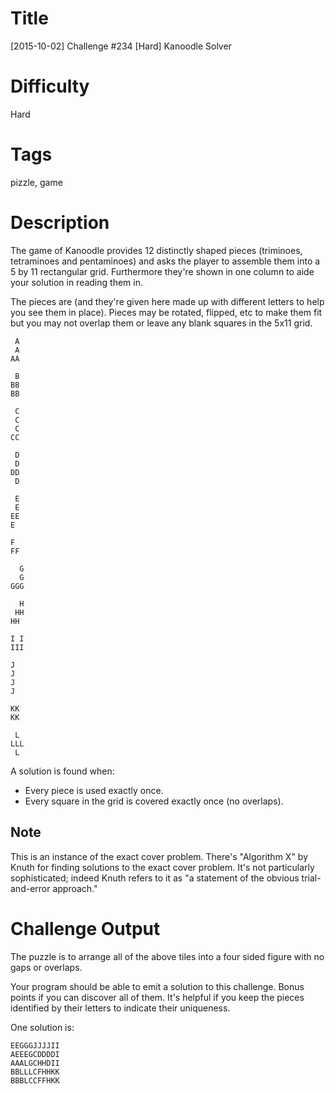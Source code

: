 # Title

[2015-10-02] Challenge #234 [Hard] Kanoodle Solver

# Difficulty

Hard

# Tags

pizzle, game

# Description

The game of Kanoodle provides 12 distinctly shaped pieces (triminoes, tetraminoes and pentaminoes) and asks the player to assemble them into a 5 by 11 rectangular grid. Furthermore they're shown in one column to aide your solution in reading them in.

The pieces are (and they're given here made up with different letters to help you see them in place). Pieces may be rotated, flipped, etc to make them fit but you may not overlap them or leave any blank squares in the 5x11 grid. 

     A
     A
    AA

     B
    BB
    BB

     C
     C
     C
    CC

     D
     D
    DD
     D
 
     E
     E
    EE
    E

    F
    FF

      G
      G
    GGG

      H
     HH
    HH

    I I
    III

    J
    J
    J
    J

    KK
    KK

     L
    LLL
     L
 
A solution is found when: 

- Every piece is used exactly once.
- Every square in the grid is covered exactly once (no overlaps).

## Note

This is an instance of the exact cover problem. There's "Algorithm X" by Knuth for finding solutions to the exact cover problem. It's not particularly sophisticated; indeed Knuth refers to it as "a statement of the obvious trial-and-error approach."

# Challenge Output

The puzzle is to arrange all of the above tiles into a four sided figure with no gaps or overlaps. 

Your program should be able to emit a solution to this challenge. Bonus points if you can discover all of them. It's helpful if you keep the pieces identified by their letters to indicate their uniqueness. 

One solution is:

    EEGGGJJJJII
    AEEEGCDDDDI
    AAALGCHHDII
    BBLLLCFHHKK
    BBBLCCFFHKK
